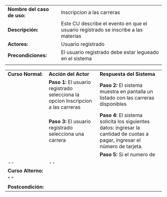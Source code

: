 | | |
| - | - |
| **Nombre del caso de uso:** |Inscripcion a las carreras |
| **Descripción:** |Este CU describe el evento en que el usuario registrado se inscribe a las materias|
| **Actores:**  |Usuario registrado|
| **Precondiciones:** | El usuario registrado debe estar legueado en el sistema
| | |

| | | | 
| - | - | - | 
| **Curso Normal:** | **Acción del Actor** | **Respuesta del Sistema** |
|| **Paso 1:** El usuario registrado selecciona la opcion Inscripcion a las carreras  |**Paso 2:** El sistema muestra en pantalla un listado con las carreras disponibles|
|| **Paso 3:** El usuario registrado selecciona una carrera|**Paso 4:** El sistema solicita los siguientes datos: ingresar la cantidad de cuotas a pagar, ingresar el número de tarjeta.|
|| |**Paso 5:** Si el numero de |
| -- | -- |
| **Curso Alterno:** ||
| "	" ||
| **Postcondición:** ||| 
